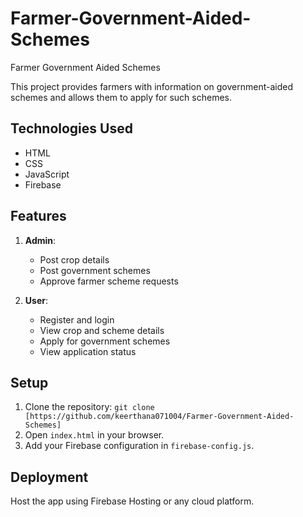 # Farmer-Government-Aided-Schemes

 Farmer Government Aided Schemes

This project provides farmers with information on government-aided schemes and allows them to apply for such schemes.

## Technologies Used
- HTML
- CSS
- JavaScript
- Firebase

## Features
1. **Admin**:
   - Post crop details
   - Post government schemes
   - Approve farmer scheme requests

2. **User**:
   - Register and login
   - View crop and scheme details
   - Apply for government schemes
   - View application status

## Setup
1. Clone the repository: `git clone [https://github.com/keerthana071004/Farmer-Government-Aided-Schemes]`
2. Open `index.html` in your browser.
3. Add your Firebase configuration in `firebase-config.js`.

## Deployment
Host the app using Firebase Hosting or any cloud platform.
